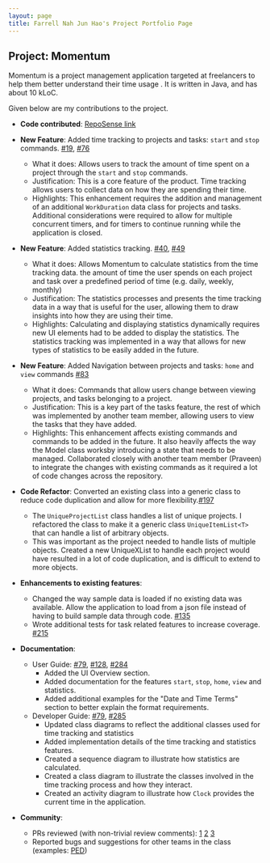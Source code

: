 ```yaml
---
layout: page
title: Farrell Nah Jun Hao's Project Portfolio Page
---
```


## Project: Momentum

Momentum is a project management application targeted at freelancers to help them better understand their time usage
. It is written in Java, and has about 10 kLoC.

Given below are my contributions to the project.

* **Code contributed**: [RepoSense link](https://nus-cs2103-ay2021s1.github.io/tp-dashboard/#breakdown=true&search=boundtotheearth)

* **New Feature**: Added time tracking to projects and tasks: `start` and `stop` commands. 
[\#19](https://github.com/AY2021S1-CS2103T-T10-1/tp/pull/19), 
[\#76](https://github.com/AY2021S1-CS2103T-T10-1/tp/pull/76)
  * What it does: Allows users to track the amount of time spent on a project through the `start` and `stop` commands.
  * Justification: This is a core feature of the product. Time tracking allows users to collect data on how they
   are spending their time.
  * Highlights: This enhancement requires the addition and management of an additional `WorkDuration` data class for
    projects and tasks. Additional considerations were required to allow for multiple concurrent timers, and for
    timers to continue running while the application is closed.

* **New Feature**: Added statistics tracking. [\#40](https://github.com/AY2021S1-CS2103T-T10-1/tp/pull/40), 
[\#49](https://github.com/AY2021S1-CS2103T-T10-1/tp/pull/49)
    * What it does: Allows Momentum to calculate statistics from the time tracking data. the amount of time the user
     spends on each project and task over a predefined period of time (e.g. daily, weekly, monthly)
    * Justification: The statistics processes and presents the time tracking data in a way that is useful for the
     user, allowing them to draw insights into how they are using their time.
    * Highlights: Calculating and displaying statistics dynamically requires new UI elements had to be added to
     display the statistics. The statistics tracking was implemented in a way that allows for new types of statistics to be easily added
     in the future.
         
* **New Feature**: Added Navigation between projects and tasks: `home` and `view` commands 
[\#83](https://github.com/AY2021S1-CS2103T-T10-1/tp/pull/83)
    * What it does: Commands that allow users change between viewing projects, and tasks belonging to a project.
    * Justification: This is a key part of the tasks feature, the rest of which was implemented by another team
     member, allowing users to view the tasks that they have added.
    * Highlights: This enhancement affects existing commands and commands to be added in the future. It also heavily affects
      the way the Model class worksby introducing a state that needs to be managed. Collaborated closely with
      another team member (Praveen) to integrate the changes with existing commands as it required a lot of code
      changes across the repository.
        
* **Code Refactor**: Converted an existing class into a generic class to reduce code duplication and allow for more
 flexibility.[\#197](https://github.com/AY2021S1-CS2103T-T10-1/tp/pull/197)
    * The `UniqueProjectList` class handles a list of unique projects. I refactored the class to make it a generic
     class `UniqueItemList<T>` that can handle a list of arbitrary objects.
    * This was important as the project needed to handle lists of multiple objects. Created a new UniqueXList to
     handle each project would have resulted in a lot of code duplication, and is difficult to extend to more objects.

* **Enhancements to existing features**:
  * Changed the way sample data is loaded if no existing data was available. Allow the application to load from a
   json file instead of having to build sample data through code. [\#135](https://github.com/AY2021S1-CS2103T-T10-1/tp/pull/135)
  * Wrote additional tests for task related features to increase coverage. [\#215](https://github.com/AY2021S1-CS2103T-T10-1/tp/pull/215)

* **Documentation**:
  * User Guide:
  [\#79](https://github.com/AY2021S1-CS2103T-T10-1/tp/pull/79), [\#128](https://github.com/AY2021S1-CS2103T-T10-1/tp/pull/128), [\#284](https://github.com/AY2021S1-CS2103T-T10-1/tp/pull/284)
    * Added the UI Overview section.
    * Added documentation for the features `start`, `stop`, `home`, `view` and statistics.
    * Added additional examples for the "Date and Time Terms" section to better explain the format requirements.
  * Developer Guide: 
  [\#79](https://github.com/AY2021S1-CS2103T-T10-1/tp/pull/79), [\#285](https://github.com/AY2021S1-CS2103T-T10-1/tp/pull/285)
    * Updated class diagrams to reflect the additional classes used for time tracking and statistics
    * Added implementation details of the time tracking and statistics features.
    * Created a sequence diagram to illustrate how statistics are calculated.
    * Created a class diagram to illustrate the classes involved in the time tracking process and how they interact.
    * Created an activity diagram to illustrate how `Clock` provides the current time in the application.
    
* **Community**:
  * PRs reviewed (with non-trivial review comments):
  [1](https://github.com/AY2021S1-CS2103T-T10-1/tp/pull/24)
  [2](https://github.com/AY2021S1-CS2103T-T10-1/tp/pull/45)
  [3](https://github.com/AY2021S1-CS2103T-T10-1/tp/pull/38)
  * Reported bugs and suggestions for other teams in the class (examples: [PED](https://github.com/boundtotheearth/ped/issues))
